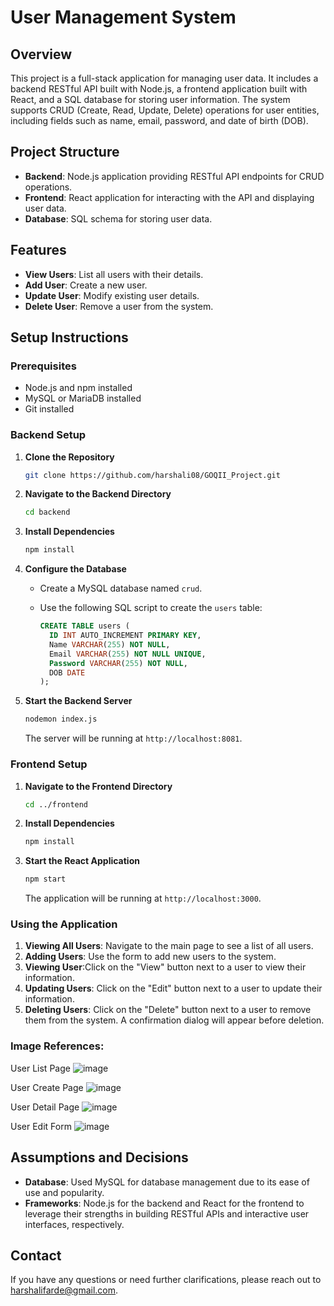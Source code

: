 
# User Management System

## Overview

This project is a full-stack application for managing user data. It includes a backend RESTful API built with Node.js, a frontend application built with React, and a SQL database for storing user information. The system supports CRUD (Create, Read, Update, Delete) operations for user entities, including fields such as name, email, password, and date of birth (DOB).

## Project Structure

- **Backend**: Node.js application providing RESTful API endpoints for CRUD operations.
- **Frontend**: React application for interacting with the API and displaying user data.
- **Database**: SQL schema for storing user data.

## Features

- **View Users**: List all users with their details.
- **Add User**: Create a new user.
- **Update User**: Modify existing user details.
- **Delete User**: Remove a user from the system.

## Setup Instructions

### Prerequisites

- Node.js and npm installed
- MySQL or MariaDB installed
- Git installed

### Backend Setup

1. **Clone the Repository**

   ```bash
   git clone https://github.com/harshali08/GOQII_Project.git
   ```

2. **Navigate to the Backend Directory**

   ```bash
   cd backend
   ```

3. **Install Dependencies**

   ```bash
   npm install
   ```

4. **Configure the Database**

   - Create a MySQL database named `crud`.
   - Use the following SQL script to create the `users` table:

     ```sql
     CREATE TABLE users (
       ID INT AUTO_INCREMENT PRIMARY KEY,
       Name VARCHAR(255) NOT NULL,
       Email VARCHAR(255) NOT NULL UNIQUE,
       Password VARCHAR(255) NOT NULL,
       DOB DATE
     );
     ```

5. **Start the Backend Server**

   ```bash
   nodemon index.js
   ```

   The server will be running at `http://localhost:8081`.

### Frontend Setup

1. **Navigate to the Frontend Directory**

   ```bash
   cd ../frontend
   ```

2. **Install Dependencies**

   ```bash
   npm install
   ```

3. **Start the React Application**

   ```bash
   npm start
   ```

   The application will be running at `http://localhost:3000`.

### Using the Application

1. **Viewing All Users**: Navigate to the main page to see a list of all users.
2. **Adding Users**: Use the form to add new users to the system.
3. **Viewing User**:Click on the "View" button next to a user to view their information.
4. **Updating Users**: Click on the "Edit" button next to a user to update their information.
5. **Deleting Users**: Click on the "Delete" button next to a user to remove them from the system. A confirmation dialog will appear before deletion.

### Image References:

User List Page
![image](https://github.com/user-attachments/assets/d7e267cf-d8d8-417a-9c91-b90b910ec395)

User Create Page
![image](https://github.com/user-attachments/assets/d9121595-5b7e-4151-a5bd-955bb7cf1515)


User Detail Page
![image](https://github.com/user-attachments/assets/0a506e0a-d361-4b61-bd5f-789aa489725f)


User Edit Form
![image](https://github.com/user-attachments/assets/8974a0cf-272e-47fe-9638-25d4c3fee507)



## Assumptions and Decisions

- **Database**: Used MySQL for database management due to its ease of use and popularity.
- **Frameworks**: Node.js for the backend and React for the frontend to leverage their strengths in building RESTful APIs and interactive user interfaces, respectively.


## Contact

If you have any questions or need further clarifications, please reach out to harshalifarde@gmail.com.


